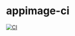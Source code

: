 # appimage-ci
[![CI](https://github.com/LiangchengJ/appimage-ci/actions/workflows/blank.yml/badge.svg)](https://github.com/LiangchengJ/appimage-ci/actions/workflows/blank.yml)
